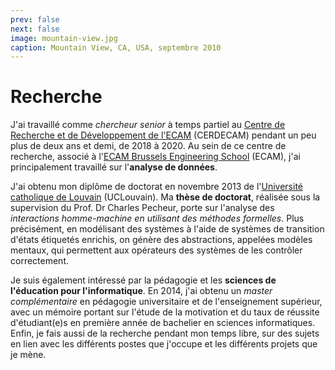 ```yaml
---
prev: false
next: false
image: mountain-view.jpg
caption: Mountain View, CA, USA, septembre 2010
---
```


# Recherche

J'ai travaillé comme _chercheur senior_ à temps partiel au [Centre de Recherche et de Développement de l'ECAM](https://www.cerdecam.be) (CERDECAM) pendant un peu plus de deux ans et demi, de 2018 à 2020. Au sein de ce centre de recherche, associé à l'[ECAM Brussels Engineering School](https://www.ecam.be) (ECAM), j'ai principalement travaillé sur l'**analyse de données**.

J'ai obtenu mon diplôme de doctorat en novembre 2013 de l'[Université catholique de Louvain](https://www.uclouvain.be/en) (UCLouvain). Ma **thèse de doctorat**, réalisée sous la supervision du Prof. Dr Charles Pecheur, porte sur l'analyse des _interactions homme-machine en utilisant des méthodes formelles_. Plus précisément, en modélisant des systèmes à l'aide de systèmes de transition d'états étiquetés enrichis, on génère des abstractions, appelées modèles mentaux, qui permettent aux opérateurs des systèmes de les contrôler correctement.

Je suis également intéressé par la pédagogie et les **sciences de l'éducation pour l'informatique**. En 2014, j'ai obtenu un _master complémentaire_ en pédagogie universitaire et de l'enseignement supérieur, avec un mémoire portant sur l'étude de la motivation et du taux de réussite d'étudiant(e)s en première année de bachelier en sciences informatiques. Enfin, je fais aussi de la recherche pendant mon temps libre, sur des sujets en lien avec les différents postes que j'occupe et les différents projets que je mène.

